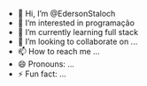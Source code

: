 - 👋 Hi, I’m @EdersonStaloch
- 👀 I’m interested in programação 
- 🌱 I’m currently learning full stack
- 💞️ I’m looking to collaborate on ...
- 📫 How to reach me ...
- 😄 Pronouns: ...
- ⚡ Fun fact: ...

<!---
EdersonStaloch/EdersonStaloch is a ✨ special ✨ repository because its `README.md` (this file) appears on your GitHub profile.
You can click the Preview link to take a look at your changes.
--->
